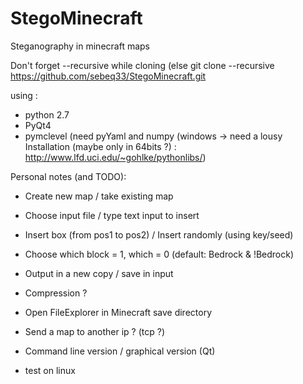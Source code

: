 StegoMinecraft
==============

Steganography in minecraft maps 

Don't forget --recursive while cloning (else
git clone --recursive https://github.com/sebeq33/StegoMinecraft.git

using :
- python 2.7
- PyQt4 
- pymclevel (need pyYaml and numpy (windows -> need a lousy Installation (maybe only in 64bits ?) : http://www.lfd.uci.edu/~gohlke/pythonlibs/)


Personal notes (and TODO):

- Create new map / take existing map
- Choose input file / type text input to insert
- Insert box (from pos1 to pos2) / Insert randomly (using key/seed)
- Choose which block = 1, which = 0 (default: Bedrock & !Bedrock)
- Output in a new copy / save in input

- Compression ?
- Open FileExplorer in Minecraft save directory
- Send a map to another ip ? (tcp ?)
- Command line version / graphical version (Qt)
- test on linux
